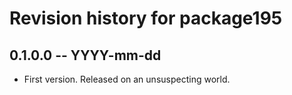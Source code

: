 # Revision history for package195

## 0.1.0.0 -- YYYY-mm-dd

* First version. Released on an unsuspecting world.
